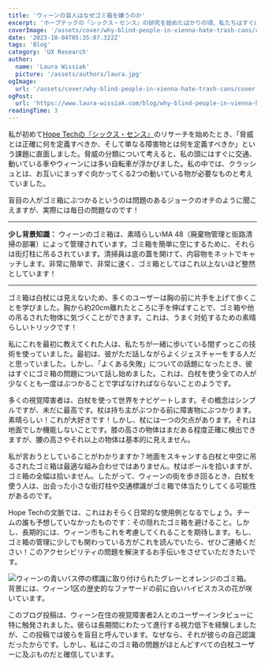```yaml
---
title: 'ウィーンの盲人はなぜゴミ箱を嫌うのか'
excerpt: 'ホープテックの『シックス・センス』の研究を始めたばかりの頃、私たちはすぐに「いったい何を脅威と定義すればいいのか、何が単なる障害物なのか」という課題にぶち当たりました。脅威の分類について、私の頭の中にはすぐに交通機関、動く車などが浮かびました。。。'
coverImage: '/assets/cover/why-blind-people-in-vienna-hate-trash-cans/cover.png'
date: '2023-10-04T05:35:07.322Z'
tags: 'Blog'
category: 'UX Research'
author:
  name: 'Laura Wissiak'
  picture: '/assets/authors/laura.jpg'
ogImage:
  url: '/assets/cover/why-blind-people-in-vienna-hate-trash-cans/cover.jpg'
ogPost:
  url: 'https://www.laura-wissiak.com/blog/why-blind-people-in-vienna-hate-trash-cans'
readingTime: 3
---
```


私が初めて[Hope Techの『シックス・センス』](https://www.hopetech.vision/)のリサーチを始めたとき、「脅威とは正確に何を定義すべきか、そして単なる障害物とは何を定義すべきか」という課題に直面しました。脅威の分類について考えると、私の頭にはすぐに交通、動いている車やウィーンには多い自転車が浮かびました。私の中では、クラッシュとは、お互いにまっすぐ向かってくる2つの動いている物が必要なものと考えていました。

盲目の人がゴミ箱にぶつかるというのは問題のあるジョークのオチのように聞こえますが、実際には毎日の問題なのです！

---

**少し背景知識：**
ウィーンのゴミ箱は、素晴らしいMA 48（廃棄物管理と街路清掃の部署）によって管理されています。ゴミ箱を簡単に空にするために、それらは街灯柱に吊るされています。清掃員は底の蓋を開けて、内容物をネットでキャッチします。非常に簡単で、非常に速く、ゴミ箱としてはこれ以上ないほど整然としています！

---

ゴミ箱は白杖には見えないため、多くのユーザーは胸の前に片手を上げて歩くことを学びました。胸から約20cm離れたところに手を伸ばすことで、ゴミ箱や他の吊るされた物体に気づくことができます。これは、うまく対処するための素晴らしいトリックです！

私にこれを最初に教えてくれた人は、私たちが一緒に歩いている間ずっとこの技術を使っていました。最初は、彼がただ話しながらよくジェスチャーをする人だと思っていました。しかし、「よくある失敗」についての話題になったとき、彼はすぐにゴミ箱の問題について話し始めました。これは、白杖を使う全ての人が少なくとも一度はぶつかることで学ばなければならないことのようです。

多くの視覚障害者は、白杖を使って世界をナビゲートします。その概念はシンプルですが、未だに最高です。杖は持ち主がぶつかる前に障害物にぶつかります。素晴らしい！これが大好きです！しかし、杖には一つの欠点があります。それは地面でしか機能しないことです。膝の高さの物体はまだある程度正確に検出できますが、腰の高さやそれ以上の物体は基本的に見えません。

私が言おうとしていることがわかりますか？地面をスキャンする白杖と中空に吊るされたゴミ箱は最適な組み合わせではありません。杖はポールを拾いますが、ゴミ箱の全幅は拾いません。したがって、ウィーンの街を歩き回るとき、白杖を使う人は、出会った小さな街灯柱や交通標識がゴミ箱で体当たりしてくる可能性があるのです。

Hope Techの文脈では、これはおそらく日常的な使用例となるでしょう。チームの誰も予想していなかったものです：その隠れたゴミ箱を避けること。しかし、長期的には、ウィーン市もこれを考慮してくれることを期待します。もし、ゴミ箱の管理に少しでも関わっている方がこれを読んでいたら、ぜひご連絡ください！このアクセシビリティの問題を解決するお手伝いをさせていただきたいです。

![ウィーンの青いバス停の標識に取り付けられたグレーとオレンジのゴミ箱。背景には、ウィーン1区の歴史的なファサードの前に白いハイビスカスの花が咲いています。](/assets/cover/why-blind-people-in-vienna-hate-trash-cans/image-1.jpg)

このブログ投稿は、ウィーン在住の視覚障害者2人とのユーザーインタビューに特に触発されました。彼らは長期間にわたって進行する視力低下を経験しましたが、この投稿では彼らを盲目と呼んでいます。なぜなら、それが彼らの自己認識だったからです。しかし、私はこのゴミ箱の問題がほとんどすべての白杖ユーザーに及ぶものだと確信しています。
